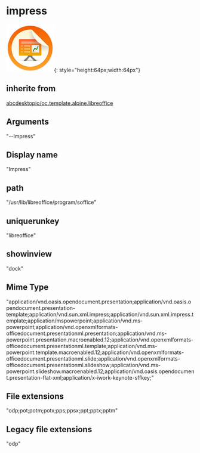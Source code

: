 # impress
![circle_libreoffice_impress.svg](/applications/icons/circle_libreoffice_impress.svg){: style="height:64px;width:64px"}
## inherite from
[abcdesktopio/oc.template.alpine.libreoffice](abcdesktopio/oc.template.alpine.libreoffice.md)
## Arguments
"--impress"
## Display name
"Impress"
## path
"/usr/lib/libreoffice/program/soffice"
## uniquerunkey
"libreoffice"
## showinview
"dock"
## Mime Type
"application/vnd.oasis.opendocument.presentation;application/vnd.oasis.opendocument.presentation-template;application/vnd.sun.xml.impress;application/vnd.sun.xml.impress.template;application/mspowerpoint;application/vnd.ms-powerpoint;application/vnd.openxmlformats-officedocument.presentationml.presentation;application/vnd.ms-powerpoint.presentation.macroenabled.12;application/vnd.openxmlformats-officedocument.presentationml.template;application/vnd.ms-powerpoint.template.macroenabled.12;application/vnd.openxmlformats-officedocument.presentationml.slide;application/vnd.openxmlformats-officedocument.presentationml.slideshow;application/vnd.ms-powerpoint.slideshow.macroenabled.12;application/vnd.oasis.opendocument.presentation-flat-xml;application/x-iwork-keynote-sffkey;"
## File extensions
"odp;pot;potm;potx;pps;ppsx;ppt;pptx;pptm"
## Legacy file extensions
"odp"
